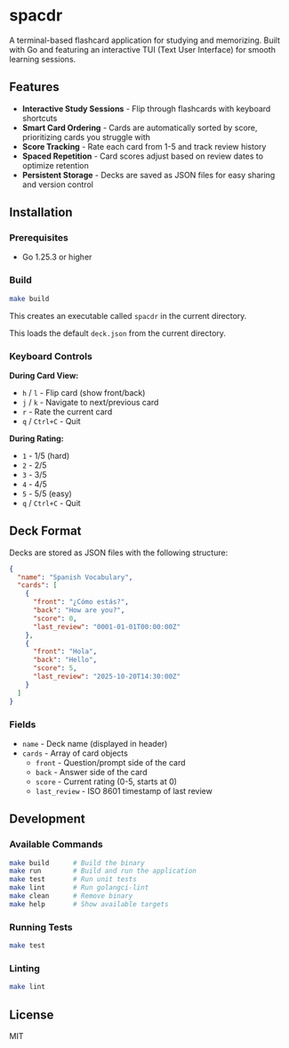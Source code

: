 # spacdr

A terminal-based flashcard application for studying and memorizing. Built with Go and featuring an interactive TUI (Text User Interface) for smooth learning sessions.

## Features

- **Interactive Study Sessions** - Flip through flashcards with keyboard shortcuts
- **Smart Card Ordering** - Cards are automatically sorted by score, prioritizing cards you struggle with
- **Score Tracking** - Rate each card from 1-5 and track review history
- **Spaced Repetition** - Card scores adjust based on review dates to optimize retention
- **Persistent Storage** - Decks are saved as JSON files for easy sharing and version control

## Installation

### Prerequisites

- Go 1.25.3 or higher

### Build

```bash
make build
```

This creates an executable called `spacdr` in the current directory.


This loads the default `deck.json` from the current directory.

### Keyboard Controls

**During Card View:**
- `h` / `l` - Flip card (show front/back)
- `j` / `k` - Navigate to next/previous card
- `r` - Rate the current card
- `q` / `Ctrl+C` - Quit

**During Rating:**
- `1` - 1/5 (hard)
- `2` - 2/5
- `3` - 3/5
- `4` - 4/5
- `5` - 5/5 (easy)
- `q` / `Ctrl+C` - Quit

## Deck Format

Decks are stored as JSON files with the following structure:

```json
{
  "name": "Spanish Vocabulary",
  "cards": [
    {
      "front": "¿Cómo estás?",
      "back": "How are you?",
      "score": 0,
      "last_review": "0001-01-01T00:00:00Z"
    },
    {
      "front": "Hola",
      "back": "Hello",
      "score": 5,
      "last_review": "2025-10-20T14:30:00Z"
    }
  ]
}
```

### Fields

- `name` - Deck name (displayed in header)
- `cards` - Array of card objects
  - `front` - Question/prompt side of the card
  - `back` - Answer side of the card
  - `score` - Current rating (0-5, starts at 0)
  - `last_review` - ISO 8601 timestamp of last review

## Development


### Available Commands

```bash
make build      # Build the binary
make run        # Build and run the application
make test       # Run unit tests
make lint       # Run golangci-lint
make clean      # Remove binary
make help       # Show available targets
```

### Running Tests

```bash
make test
```

### Linting

```bash
make lint
```
## License

MIT
